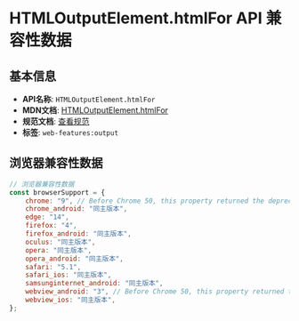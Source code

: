 # HTMLOutputElement.htmlFor API 兼容性数据

## 基本信息

- **API名称**: `HTMLOutputElement.htmlFor`
- **MDN文档**: [HTMLOutputElement.htmlFor](https://developer.mozilla.org/docs/Web/API/HTMLOutputElement/htmlFor)
- **规范文档**: [查看规范](https://html.spec.whatwg.org/multipage/form-elements.html#dom-output-htmlfor)
- **标签**: `web-features:output`

## 浏览器兼容性数据

```javascript
// 浏览器兼容性数据
const browserSupport = {
    chrome: "9", // Before Chrome 50, this property returned the deprecated child `DOMSettableTokenList` instead of `DOM...,
    chrome_android: "同主版本",
    edge: "14",
    firefox: "4",
    firefox_android: "同主版本",
    oculus: "同主版本",
    opera: "同主版本",
    opera_android: "同主版本",
    safari: "5.1",
    safari_ios: "同主版本",
    samsunginternet_android: "同主版本",
    webview_android: "3", // Before Chrome 50, this property returned the deprecated child `DOMSettableTokenList` instead of `DOM...,
    webview_ios: "同主版本",
};

```

